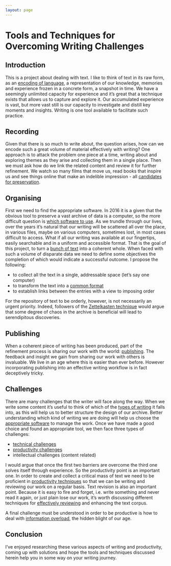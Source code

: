 ```yaml
---
layout: page
---
```

# Tools and Techniques for Overcoming Writing Challenges

## Introduction
This is a project about dealing with text.  I like to think of text in its raw form, as an [encoding of language][1], a representation of our knowledge, memories and experience frozen in a concrete form, a snapshot in time.  We have a seemingly unlimited capacity for experience and it’s great that a technique exists that allows us to capture and explore it.  Our accumulated experience is vast, but more vast still is our capacity to investigate and distill key moments and insights.  Writing is one tool available to facilitate such practice.

## Recording
Given that there is so much to write about, the question arises, how can we encode such a great volume of material effectively with writing?  One approach is to attack the problem one piece at a time, writing about and exploring themes as they arise and collecting them in a single place.  Then we must ask how do we link the related content and review it for further refinement.  We watch so many films that move us, read books that inspire us and see things online that make an indelible impression - all [candidates for preservation][2]. 

## Organising
First we need to find the appropriate software.  In 2016 it is a given that the obvious tool to preserve a vast archive of data is a computer, so the more difficult question is [which software to use][3].  As we trundle through our lives, over the years it’s natural that our writing will be scattered all over the place, in various files, maybe on various computers, sometimes lost, in most cases difficult to access.  What if all our writing was available at our fingertips, easily searchable and in a uniform and accessible format.  That is the goal of this project, to turn a [bunch of text][4] into a coherent whole.  When faced with such a volume of disparate data we need to define some objectives the completion of which would indicate a successful outcome.  I propose the following:
- to collect all the text in a single, addressable space (let’s say one computer)
- to transform the text into a [common format][5] 
- to establish links between the entries with a view to imposing order

For the repository of text to be orderly, however, is not necessarily an urgent priority.  Indeed, followers of the [Zettelkasten technique][6] would argue that some degree of chaos in the archive is beneficial  will lead to serendipitous discoveries.

## Publishing
When a coherent piece of writing has been produced, part of the refinement process is sharing our work with the world: [publishing]().  The feedback and insight we gain from sharing our work with others is invaluable.  We live in an age where this is easier than ever before.  However incorporating publishing into an effective writing workflow is in fact deceptively tricky.

## Challenges
There are many challenges that the writer will face along the way.  When we write some content it’s useful to think of which of the [types of writing][8] it falls into, as this will help us to better structure the design of our archive.  Better understanding which kind of writing we are doing will help us choose the [appropriate software][9] to manage the work.  Once we have made a good choice and found an appropriate tool, we then face three types of challenges:
- [technical challenges][10]
- [productivity challenges][11] 
- intellectual challenges (content related)

I would argue that once the first two barriers are overcome the third one solves itself through experience.  So the productivity point is an important one.  In order to create and collect a critical mass of text we need to be proficient in [productivity techniques][12] so that we can be writing and reviewing our work on a regular basis.  Text revision is also an important point.  Because it is easy to fire and forget, i.e. write something and never read it again, or just plain lose our work, it’s worth discussing different techniques for [effectively reviewing][13] and enhancing the text corpus.  

A final challenge must be understood in order to be productive is how to deal with [information overload][14], the hidden blight of our age.

## Conclusion
I’ve enjoyed researching these various aspects of writing and productivity, coming up with solutions and hope the tools and techniques discussed herein help you in some way on your writing journey.


[1]:	language_encoding_decoding.html
[2]:	lists.html
[3]:	writing_software.html
[4]:	about.html
[5]:	markdown.html
[6]:	zettelkasten.html
[8]:	types_of_writing.html
[9]:	writing_software.html
[10]:	technical_writing_challenges.html
[11]:	productivity.html
[12]:	productivity.html
[13]:	reviewing_text.html
[14]:	information_overload.html